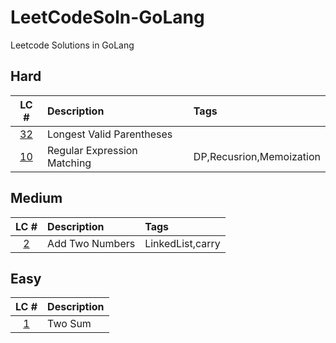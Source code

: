 # LeetCodeSoln-GoLang
Leetcode Solutions in GoLang

## Hard
|LC #|Description|Tags|
|:-:|:-|:-|
|[32](https://leetcode.com/problems/longest-valid-parentheses/)| Longest Valid Parentheses|
|[10](https://leetcode.com/problems/regular-expression-matching/)| Regular Expression Matching| DP,Recusrion,Memoization|

## Medium
|LC #|Description|Tags|
|:-:|:-|:-|
|[2](https://leetcode.com/problems/add-two-numbers/)| Add Two Numbers| LinkedList,carry|


## Easy
|LC #|Description|
|:-:|:-|
|[1](https://leetcode.com/problems/two-sum/)| Two Sum|
